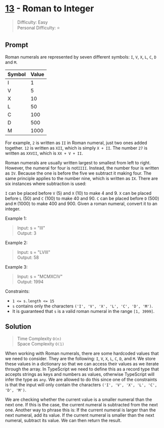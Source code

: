 # [13] - Roman to Integer

> Difficulty: Easy\
> Personal Difficulty: ⭐

## Prompt

Roman numerals are represented by seven different symbols: `I`, `V`, `X`, `L`,
`C`, `D` and `M`.

| Symbol | Value |
| ------ | ----- |
| I      | 1     |
| V      | 5     |
| X      | 10    |
| L      | 50    |
| C      | 100   |
| D      | 500   |
| M      | 1000  |

For example, `2` is written as `II` in Roman numeral, just two ones added
together. `12` is written as `XII`, which is simply `X + II`. The number `27` is
written as `XXVII`, which is `XX + V + II`.

Roman numerals are usually written largest to smallest from left to right.
However, the numeral for four is not`IIII`. Instead, the number four is written
as `IV`. Because the one is before the five we subtract it making four. The same
principle applies to the number nine, which is written as `IX`. There are six
instances where subtraction is used:

`I` can be placed before `V` (5) and `X` (10) to make 4 and 9. `X` can be placed
before `L` (50) and `C` (100) to make 40 and 90. `C` can be placed before `D`
(500) and `M` (1000) to make 400 and 900. Given a roman numeral, convert it to
an integer.

Example 1:

> Input: s = "III"\
> Output: 3

Example 2:

> Input: s = "LVIII"\
> Output: 58

Example 3:

> Input: s = "MCMXCIV"\
> Output: 1994

Constraints:

- `1 <= s.length <= 15`
- `s` contains only the characters `('I', 'V', 'X', 'L', 'C', 'D', 'M')`.
- It is guaranteed that `s` is a valid roman numeral in the range `[1, 3999]`.

## Solution

> Time Complexity `O(n)`\
> Space Complexity `O(1)`

When working with Roman numerals, there are some hardcoded values that we need
to consider. They are the following: `I`, `V`, `X`, `L`, `C`, `D`, and `M`. We
store these values in a dictionary so that we can access their values as we
iterate through the array. In TypeScript we need to define this as a record type
that accepts strings as keys and numbers as values, otherwise TypeScript will
infer the type as `any`. We are allowed to do this since one of the constraints
is that the input will only contain the characters
`('I', 'V', 'X', 'L', 'C', 'D', 'M')`.

We are checking whether the current value is a smaller numeral than the next
one. If this is the case, the current numeral is subtracted from the next one.
Another way to phrase this is: If the current numeral is larger than the next
numeral, add its value. If the current numeral is smaller than the next numeral,
subtract its value. We can then return the result.

[13]: https://leetcode.com/problems/roman-to-integer
